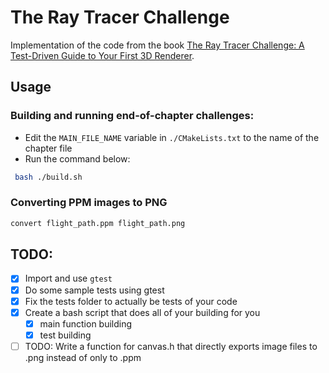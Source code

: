 # The Ray Tracer Challenge

Implementation of the code from the book [The Ray Tracer Challenge: A Test-Driven Guide to Your First 3D Renderer](http://www.raytracerchallenge.com/).

## Usage

### Building and running end-of-chapter challenges:

* Edit the `MAIN_FILE_NAME` variable in `./CMakeLists.txt` to the name of the chapter file
* Run the command below:

```bash
 bash ./build.sh
```

### Converting PPM images to PNG

```bash
convert flight_path.ppm flight_path.png
```

## TODO:

- [x] Import and use `gtest`
- [x] Do some sample tests using gtest
- [x] Fix the tests folder to actually be tests of your code
- [x] Create a bash script that does all of your building for you
    - [x] main function building
    - [x] test building
- [ ] TODO: Write a function for canvas.h that directly exports image files to .png instead of only to .ppm
